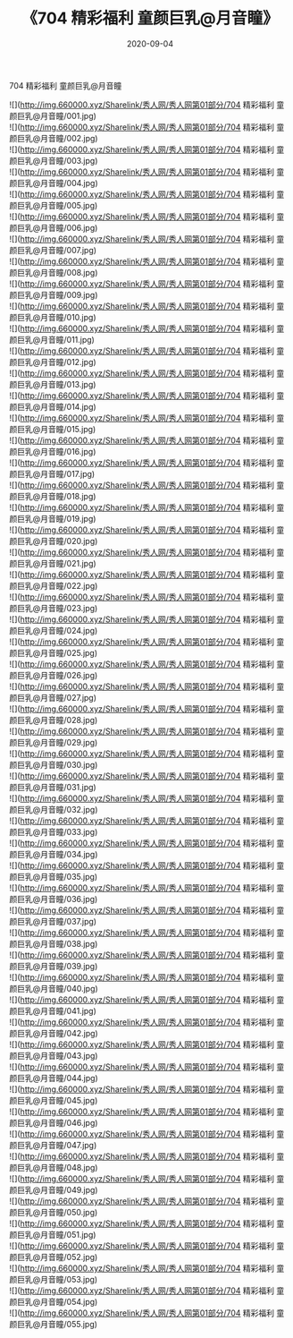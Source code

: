 ﻿---
layout: post
title:  《704 精彩福利 童颜巨乳@月音瞳》
date:   2020-09-04
img: http://img.660000.xyz/Sharelink/秀人网/秀人网第01部分/704 精彩福利 童颜巨乳@月音瞳/000.jpg
categories: [美女, 清纯, 唯美]
---

704 精彩福利 童颜巨乳@月音瞳

  ![](http://img.660000.xyz/Sharelink/秀人网/秀人网第01部分/704 精彩福利 童颜巨乳@月音瞳/001.jpg) <br> ![](http://img.660000.xyz/Sharelink/秀人网/秀人网第01部分/704 精彩福利 童颜巨乳@月音瞳/002.jpg) <br> ![](http://img.660000.xyz/Sharelink/秀人网/秀人网第01部分/704 精彩福利 童颜巨乳@月音瞳/003.jpg) <br> ![](http://img.660000.xyz/Sharelink/秀人网/秀人网第01部分/704 精彩福利 童颜巨乳@月音瞳/004.jpg) <br> ![](http://img.660000.xyz/Sharelink/秀人网/秀人网第01部分/704 精彩福利 童颜巨乳@月音瞳/005.jpg) <br> ![](http://img.660000.xyz/Sharelink/秀人网/秀人网第01部分/704 精彩福利 童颜巨乳@月音瞳/006.jpg) <br> ![](http://img.660000.xyz/Sharelink/秀人网/秀人网第01部分/704 精彩福利 童颜巨乳@月音瞳/007.jpg) <br> ![](http://img.660000.xyz/Sharelink/秀人网/秀人网第01部分/704 精彩福利 童颜巨乳@月音瞳/008.jpg) <br> ![](http://img.660000.xyz/Sharelink/秀人网/秀人网第01部分/704 精彩福利 童颜巨乳@月音瞳/009.jpg) <br> ![](http://img.660000.xyz/Sharelink/秀人网/秀人网第01部分/704 精彩福利 童颜巨乳@月音瞳/010.jpg) <br> ![](http://img.660000.xyz/Sharelink/秀人网/秀人网第01部分/704 精彩福利 童颜巨乳@月音瞳/011.jpg) <br> ![](http://img.660000.xyz/Sharelink/秀人网/秀人网第01部分/704 精彩福利 童颜巨乳@月音瞳/012.jpg) <br> ![](http://img.660000.xyz/Sharelink/秀人网/秀人网第01部分/704 精彩福利 童颜巨乳@月音瞳/013.jpg) <br> ![](http://img.660000.xyz/Sharelink/秀人网/秀人网第01部分/704 精彩福利 童颜巨乳@月音瞳/014.jpg) <br> ![](http://img.660000.xyz/Sharelink/秀人网/秀人网第01部分/704 精彩福利 童颜巨乳@月音瞳/015.jpg) <br> ![](http://img.660000.xyz/Sharelink/秀人网/秀人网第01部分/704 精彩福利 童颜巨乳@月音瞳/016.jpg) <br> ![](http://img.660000.xyz/Sharelink/秀人网/秀人网第01部分/704 精彩福利 童颜巨乳@月音瞳/017.jpg) <br> ![](http://img.660000.xyz/Sharelink/秀人网/秀人网第01部分/704 精彩福利 童颜巨乳@月音瞳/018.jpg) <br> ![](http://img.660000.xyz/Sharelink/秀人网/秀人网第01部分/704 精彩福利 童颜巨乳@月音瞳/019.jpg) <br> ![](http://img.660000.xyz/Sharelink/秀人网/秀人网第01部分/704 精彩福利 童颜巨乳@月音瞳/020.jpg) <br> ![](http://img.660000.xyz/Sharelink/秀人网/秀人网第01部分/704 精彩福利 童颜巨乳@月音瞳/021.jpg) <br> ![](http://img.660000.xyz/Sharelink/秀人网/秀人网第01部分/704 精彩福利 童颜巨乳@月音瞳/022.jpg) <br> ![](http://img.660000.xyz/Sharelink/秀人网/秀人网第01部分/704 精彩福利 童颜巨乳@月音瞳/023.jpg) <br> ![](http://img.660000.xyz/Sharelink/秀人网/秀人网第01部分/704 精彩福利 童颜巨乳@月音瞳/024.jpg) <br> ![](http://img.660000.xyz/Sharelink/秀人网/秀人网第01部分/704 精彩福利 童颜巨乳@月音瞳/025.jpg) <br> ![](http://img.660000.xyz/Sharelink/秀人网/秀人网第01部分/704 精彩福利 童颜巨乳@月音瞳/026.jpg) <br> ![](http://img.660000.xyz/Sharelink/秀人网/秀人网第01部分/704 精彩福利 童颜巨乳@月音瞳/027.jpg) <br> ![](http://img.660000.xyz/Sharelink/秀人网/秀人网第01部分/704 精彩福利 童颜巨乳@月音瞳/028.jpg) <br> ![](http://img.660000.xyz/Sharelink/秀人网/秀人网第01部分/704 精彩福利 童颜巨乳@月音瞳/029.jpg) <br> ![](http://img.660000.xyz/Sharelink/秀人网/秀人网第01部分/704 精彩福利 童颜巨乳@月音瞳/030.jpg) <br> ![](http://img.660000.xyz/Sharelink/秀人网/秀人网第01部分/704 精彩福利 童颜巨乳@月音瞳/031.jpg) <br> ![](http://img.660000.xyz/Sharelink/秀人网/秀人网第01部分/704 精彩福利 童颜巨乳@月音瞳/032.jpg) <br> ![](http://img.660000.xyz/Sharelink/秀人网/秀人网第01部分/704 精彩福利 童颜巨乳@月音瞳/033.jpg) <br> ![](http://img.660000.xyz/Sharelink/秀人网/秀人网第01部分/704 精彩福利 童颜巨乳@月音瞳/034.jpg) <br> ![](http://img.660000.xyz/Sharelink/秀人网/秀人网第01部分/704 精彩福利 童颜巨乳@月音瞳/035.jpg) <br> ![](http://img.660000.xyz/Sharelink/秀人网/秀人网第01部分/704 精彩福利 童颜巨乳@月音瞳/036.jpg) <br> ![](http://img.660000.xyz/Sharelink/秀人网/秀人网第01部分/704 精彩福利 童颜巨乳@月音瞳/037.jpg) <br> ![](http://img.660000.xyz/Sharelink/秀人网/秀人网第01部分/704 精彩福利 童颜巨乳@月音瞳/038.jpg) <br> ![](http://img.660000.xyz/Sharelink/秀人网/秀人网第01部分/704 精彩福利 童颜巨乳@月音瞳/039.jpg) <br> ![](http://img.660000.xyz/Sharelink/秀人网/秀人网第01部分/704 精彩福利 童颜巨乳@月音瞳/040.jpg) <br> ![](http://img.660000.xyz/Sharelink/秀人网/秀人网第01部分/704 精彩福利 童颜巨乳@月音瞳/041.jpg) <br> ![](http://img.660000.xyz/Sharelink/秀人网/秀人网第01部分/704 精彩福利 童颜巨乳@月音瞳/042.jpg) <br> ![](http://img.660000.xyz/Sharelink/秀人网/秀人网第01部分/704 精彩福利 童颜巨乳@月音瞳/043.jpg) <br> ![](http://img.660000.xyz/Sharelink/秀人网/秀人网第01部分/704 精彩福利 童颜巨乳@月音瞳/044.jpg) <br> ![](http://img.660000.xyz/Sharelink/秀人网/秀人网第01部分/704 精彩福利 童颜巨乳@月音瞳/045.jpg) <br> ![](http://img.660000.xyz/Sharelink/秀人网/秀人网第01部分/704 精彩福利 童颜巨乳@月音瞳/046.jpg) <br> ![](http://img.660000.xyz/Sharelink/秀人网/秀人网第01部分/704 精彩福利 童颜巨乳@月音瞳/047.jpg) <br> ![](http://img.660000.xyz/Sharelink/秀人网/秀人网第01部分/704 精彩福利 童颜巨乳@月音瞳/048.jpg) <br> ![](http://img.660000.xyz/Sharelink/秀人网/秀人网第01部分/704 精彩福利 童颜巨乳@月音瞳/049.jpg) <br> ![](http://img.660000.xyz/Sharelink/秀人网/秀人网第01部分/704 精彩福利 童颜巨乳@月音瞳/050.jpg) <br> ![](http://img.660000.xyz/Sharelink/秀人网/秀人网第01部分/704 精彩福利 童颜巨乳@月音瞳/051.jpg) <br> ![](http://img.660000.xyz/Sharelink/秀人网/秀人网第01部分/704 精彩福利 童颜巨乳@月音瞳/052.jpg) <br> ![](http://img.660000.xyz/Sharelink/秀人网/秀人网第01部分/704 精彩福利 童颜巨乳@月音瞳/053.jpg) <br> ![](http://img.660000.xyz/Sharelink/秀人网/秀人网第01部分/704 精彩福利 童颜巨乳@月音瞳/054.jpg) <br> ![](http://img.660000.xyz/Sharelink/秀人网/秀人网第01部分/704 精彩福利 童颜巨乳@月音瞳/055.jpg) <br>